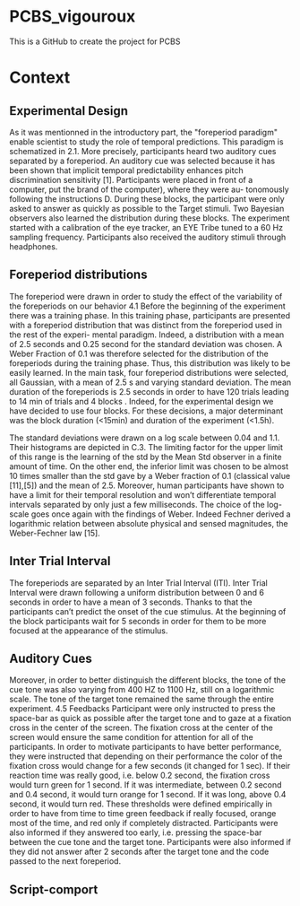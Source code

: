# PCBS_vigouroux
This is a GitHub to create the project for PCBS

# Context 
## Experimental Design
As it was mentionned in the introductory part, the "foreperiod paradigm" enable scientist to study the role of temporal predictions. This paradigm is schematized in 2.1. More precisely, participants heard two auditory cues separated by a foreperiod. An auditory cue was selected because it has been shown that implicit temporal predictability enhances pitch discrimination sensitivity [1].
Participants were placed in front of a computer, put the brand of the computer), where they were au- tonomously following the instructions D. During these blocks, the participant were only asked to answer as quickly as possible to the Target stimuli. Two Bayesian observers also learned the distribution during these blocks. The experiment started with a calibration of the eye tracker, an EYE Tribe tuned to a 60 Hz sampling frequency. Participants also received the auditory stimuli through headphones. 

## Foreperiod distributions

The foreperiod were drawn in order to study the effect of the variability of the foreperiods on our behavior 4.1 Before the beginning of the experiment there was a training phase. In this training phase, participants are presented with a foreperiod distribution that was distinct from the foreperiod used in the rest of the experi- mental paradigm. Indeed, a distribution with a mean of 2.5 seconds and 0.25 second for the standard deviation was chosen. A Weber Fraction of 0.1 was therefore selected for the distribution of the foreperiods during the
training phase. Thus, this distribution was likely to be easily learned.
In the main task, four foreperiod distributions were selected, all Gaussian, with a mean of 2.5 s and varying
standard deviation. The mean duration of the foreperiods is 2.5 seconds in order to have 120 trials leading to 14 min of trials and 4 blocks . Indeed, for the experimental design we have decided to use four blocks. For these decisions, a major determinant was the block duration (<15min) and duration of the experiment (<1.5h).

The standard deviations were drawn on a log scale between 0.04 and 1.1. Their histograms are depicted in C.3. The limiting factor for the upper limit of this range is the learning of the std by the Mean Std observer in a finite amount of time. On the other end, the inferior limit was chosen to be almost 10 times smaller than the std gave by a Weber fraction of 0.1 (classical value [11],[5]) and the mean of 2.5. Moreover, human participants have shown to have a limit for their temporal resolution and won’t differentiate temporal intervals separated by only just a few milliseconds. The choice of the log-scale goes once again with the findings of Weber. Indeed Fechner derived a logarithmic relation between absolute physical and sensed magnitudes, the Weber-Fechner law [15].
## Inter Trial Interval
The foreperiods are separated by an Inter Trial Interval (ITI). Inter Trial Interval were drawn following a uniform distribution between 0 and 6 seconds in order to have a mean of 3 seconds. Thanks to that the participants can’t predict the onset of the cue stimulus. At the beginning of the block participants wait for 5 seconds in order for them to be more focused at the appearance of the stimulus.

## Auditory Cues
Moreover, in order to better distinguish the different blocks, the tone of the cue tone was also varying from 400 HZ to 1100 Hz, still on a logarithmic scale. The tone of the target tone remained the same through the entire experiment.
4.5 Feedbacks
Participant were only instructed to press the space-bar as quick as possible after the target tone and to gaze at a fixation cross in the center of the screen. The fixation cross at the center of the screen would ensure the same condition for attention for all of the participants. In order to motivate participants to have better performance, they were instructed that depending on their performance the color of the fixation cross would change for a few seconds (it changed for 1 sec). If their reaction time was really good, i.e. below 0.2 second, the fixation cross would turn green for 1 second. If it was intermediate, between 0.2 second and 0.4 second, it would turn orange for 1 second. If it was long, above 0.4 second, it would turn red. These thresholds were defined empirically in order to have from time to time green feedback if really focused, orange most of the time, and red only if completely distracted. Participants were also informed if they answered too early, i.e. pressing the space-bar between the cue tone and the target tone. Participants were also informed if they did not answer after 2 seconds after the target tone and the code passed to the next foreperiod.

## Script-comport
